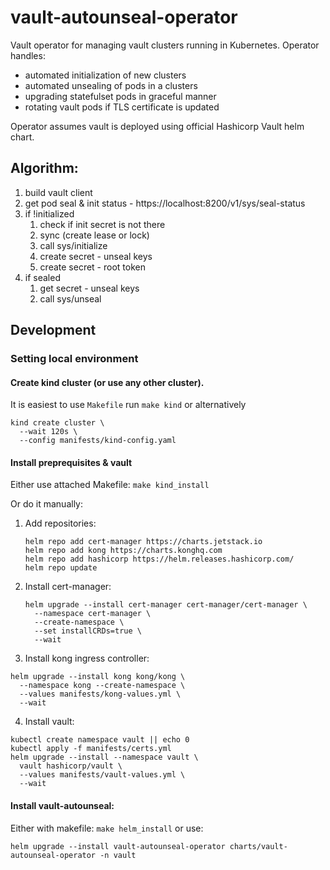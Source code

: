 # vault-autounseal-operator
Vault operator for managing vault clusters running in Kubernetes. Operator handles:
* automated initialization of new clusters
* automated unsealing of pods in a clusters
* upgrading statefulset pods in graceful manner
* rotating vault pods if TLS certificate is updated

Operator assumes vault is deployed using official Hashicorp Vault helm chart.

## Algorithm:
1. build vault client
2. get pod seal & init status - https://localhost:8200/v1/sys/seal-status
3. if !initialized
   1. check if init secret is not there
   2. sync (create lease or lock)
   3. call sys/initialize
   4. create secret - unseal keys
   5. create secret - root token
4. if sealed
   1. get secret - unseal keys
   2. call sys/unseal

## Development

### Setting local environment

#### Create kind cluster (or use any other cluster). 

It is easiest to use `Makefile` run `make kind` or alternatively
```shell
kind create cluster \
  --wait 120s \
  --config manifests/kind-config.yaml
```

#### Install preprequisites & vault

Either use attached Makefile: `make kind_install`

Or do it manually:
1. Add repositories:
    ```shell
    helm repo add cert-manager https://charts.jetstack.io
    helm repo add kong https://charts.konghq.com
    helm repo add hashicorp https://helm.releases.hashicorp.com/
    helm repo update
    ```
2. Install cert-manager:
   ```shell
   helm upgrade --install cert-manager cert-manager/cert-manager \
     --namespace cert-manager \
     --create-namespace \
     --set installCRDs=true \
     --wait
   ```
3. Install kong ingress controller:
```shell
helm upgrade --install kong kong/kong \
  --namespace kong --create-namespace \
  --values manifests/kong-values.yml \
  --wait
```
4. Install vault:
```shell
kubectl create namespace vault || echo 0
kubectl apply -f manifests/certs.yml
helm upgrade --install --namespace vault \
  vault hashicorp/vault \
  --values manifests/vault-values.yml \
  --wait
```

#### Install vault-autounseal:
Either with makefile: `make helm_install` or use:
```shell
helm upgrade --install vault-autounseal-operator charts/vault-autounseal-operator -n vault
```
